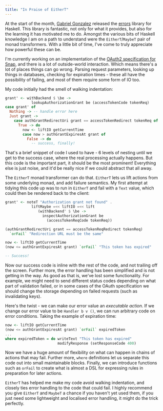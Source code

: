 ```yaml
---
title: "In Praise of EitherT"
---
```


At the start of the month, [Gabriel Gonzalez](http://www.haskellforall.com/)
released the [errors](http://hackage.haskell.org/package/errors) library for
Haskell. This library is fantastic, not only for what it provides, but also for
the learning it has motivated me to do. Amongst the various bits of Haskell
knowledge I am on a path to understand were the `EitherT`/`MaybeT` pair of monad
transformers. With a little bit of time, I've come to truly appreciate how
powerful these can be.

I'm currently working on an implementation of the
[OAuth2 specification for Snap](https://github.com/ocharles/snaplet-oauth2), and
there is a lot of outside-world interaction. Which means there's a lot of places
things can go wrong. Parsing request parameters, looking up things in databases,
checking for expiration times - these all have the possibility of failing, and
most of them require some form of IO too.

My code initially had the smell of walking indentation:

```haskell
grant' <- withBackend $ \be ->
            lookupAuthorizationGrant be (accessTokenCode tokenReq)
case grant' of
  Nothing -> -- handle error here
  Just grant ->
    case authGrantRedirectUri grant == accessTokenRedirect tokenReq of
      True -> do
        now <- liftIO getCurrentTime
        case now > authGrantExpiresAt grant of
          False -> do
            -- success, finally!
```

That's a brief snippet of code I used to have - 6 levels of nesting until we get
to the success case, where the real processing actually happens. But this code
is the important part, it should be the most prominent! Everything else is just
noise, and it'd be really nice if we could abstract that all away.

The `EitherT` monad transformer can do that. `EitherT` lets us lift actions from
some underlying monad, and add failure semantics. My first attempt at tidying
this code up was to run in `EitherT` and fail with a `Text` value, which could
then be rendered back to the client:

```haskell
grant' <- noteT "Authorization grant not found" .
            liftMaybe =<< liftIO =<< lift
               (withBackend' $ \be ->
                 inspectAuthorizationGrant be
                   (accessTokenReqCode tokenReq))

(authGrantRedirectUri grant == accessTokenReqRedirect tokenReq)
  `orFail` "Redirection URL must be the same"

now <- liftIO getCurrentTime
(now <= authGrantExpiresAt grant) `orFail` "This token has expired"

-- Success!
```

Now our success code is inline with the rest of the code, and not trailing off
the screen. Further more, the error handling has been simplified and is not
getting in the way. As good as that is, we've lost some functionality. For
example, we might need to send different status codes depending on what part of
validation failed, or in some cases of the OAuth specification we should change
the storage depending on failed requests (such as invalidating keys).

Here's the twist - we can make our error value an *executable action*. If we
change our error value to be `Handler b v ()`, we can run arbitrary code on
error conditions. Taking the example of expiration time:

```haskell
now <- liftIO getCurrentTime
(now <= authGrantExpiresAt grant) `orFail` expiredToken
...
where expiredToken = do writeText "This token has expired"
                        modifyResponse (setResponseCode 400)
```

Now we have a huge amount of flexibility on what can happen in chains of actions
that may fail. Further more, `where` definitions let us separate this code out
into small maintainable blocks. Finally, we can introduce functions such as
`orFail` to create what is almost a DSL for expressing rules in preparation for
later actions.

`EitherT` has helped me make my code avoid walking indentation, and closely ties
error handling to the code that could fail. I highly recommend you give
`EitherT` and `MaybeT` a chance if you haven't yet used them, if you just need
some lightweight and localised error handling, it might do the trick perfectly.
